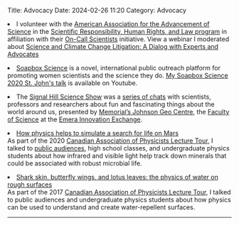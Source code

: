 Title: Advocacy
Date: 2024-02-26 11:20
Category: Advocacy

<!--<h2>For everyone</h2>
-->

<li> I volunteer with the <a href="http://www.aaas.org/">American Association for the Advancement of Science</a> in the <a href="http://www.aaas.org/programs/scientific-responsibility-human-rights-law">Scientific Responsibility, Human Rights, and Law program</a> in affiliation with their <a href="http://www.aaas.org/programs/on-call-scientists">On-Call Scientists</a> initiative. View a webinar I moderated about <a href="https://www.youtube.com/watch?v=7KVQIoBDFqY">Science and Climate Change Litigation: A Dialog with Experts and Advocates</a></li><p>

<li><a href="http://soapboxscience.org/">Soapbox Science</a> is a novel, international public outreach platform for promoting women scientists and the science they do. <a href="https://youtu.be/ogrXH6tpXao ">My Soapbox Science 2020 St. John's talk</a>  is available on Youtube.</li><p>

<li>The <a href="https://www.geocentre.ca/signal-hill-science-show/">Signal Hill Science Show</a> was a <a href="https://www.facebook.com/JohnsonGeoCentre/videos/822793805198099/">series of chats</a> with scientists, professors and researchers about fun and fascinating things about the world around us, presented by <a href="https://www.geocentre.ca/">Memorial’s Johnson Geo Centre</a>, the <a href="https://www.mun.ca/science/">Faculty of Science</a> at the <a href="https://www.mun.ca/signalhill/engage/">Emera Innovation Exchange</a>. <p>

<li><a href="https://www.cap.ca/programs/cap-lecture-tour/2020-lecture-tour/2020-speaker-list/">How physics helps to simulate a search for life on Mars</a><br>
As part of the 2020 <A href="https://www.cap.ca/programs/cap-lecture-tour/">Canadian Association of Physicists Lecture Tour</a>, I talked to <a href="https://www.okanagan.bc.ca/Programs/Areas_of_Study/science/physics-astronomy/CAP_2020.html">public audiences</a>, high school classes, and undergraduate physics students about how infrared and visible light help track down minerals that could be associated with robust microbial life.</li><p>

<li><a href="https://www.cap.ca/programs/cap-lecture-tour/2017-lecture-tour/2017-cap-lecture-tour-schedule/">Shark skin, butterfly wings, and lotus leaves: the physics of water on rough surfaces</a><br>
As part of the 2017 <A href="https://www.cap.ca/programs/cap-lecture-tour/">Canadian Association of Physicists Lecture Tour</a>, I talked to public audiences and undergraduate physics students about how physics can be used to understand and create water-repellent surfaces.</li><p>

<!-- <li>  <a href = "https://shivanisemwal.github.io/PoduskaLab_md/images/Shoesmith.pdf">The Nuclear Future: Can We Make It Safe?</a><br>
Visiting speaker Prof. David Shoesmith talked about the science, geology, and public perception of nuclear waste disposal.</li>

<li>  10 things you should know before (radiocarbon) dating<br>
I talked about radiocarbon dating (in <a href="http://en.wikipedia.org/wiki/PechaKucha">Pecha Kucha</a> style)</li>

<li>  <a href = "https://shivanisemwal.github.io/PoduskaLab_md/images/Boaretto.pdf">It's all in the timing</a><br>
Visiting speaker Dr. Elisabetta Boaretto talked about radiocarbon dating in archaeology</li>

<li>  Caffeinating with Chemists <br> I and other scientists publicized the <a href="https://en.wikipedia.org/wiki/International_Year_of_Chemistry">International Year of Chemistry</a></li>

<li> <a href = "http://nakeddiscovery.com/scripts/mp3s/audio/Naked_Archaeology_11.01.17.mp3">Made by human hands?</a> <br>
Learn how my colleagues and I use infrared spectroscopy to tell the difference between human-made and geologic calcites in archaeological investigations on BBC Radio's  <a href = "http://www.thenakedscientists.com/HTML/podcasts/archaeology/">The Naked Scientists: Science Radio & Science Podcasts</a>.</li>

<li>  <a href = "https://shivanisemwal.github.io/PoduskaLab_md/images/Mermin.pdf">Spooky actions at a distance?</a><br>  Visiting speaker Prof. N. David Mermin talked about the curiosities of quantum mechanics. </li>

<li> The cold truth <br> I talked on CBC Radio's  <a href = "http://www.cbc.ca/quirks/">Quirks and Quarks</a> to explain what happens to water that fills up and freezes inside a vessel that will neither expand nor burst.</li>

<h2>For teachers</h2>

<li> <a href = "https://shivanisemwal.github.io/PoduskaLab_md/images/CAP_teachers2011.pdf">Eleventh Annual Physics Teacher Workshop</A> 
<br>held in conjunction with the 2011 <A href="http://www.cap.ca">Canadian Association of Physicists</a> Congress.  </li>

Bright Ideas: activities with light-emitting diodes for teachers, 
<br>
presented at the Third Annual Physics Teacher Workshop
<br>
held in conjunction with the 2003 <A href="http://www.cap.ca">Canadian Association of Physicists</a> Congress.  </li>

<h2>For students</h2>

<li> <a href = "https://www.shad.ca/participating-campuses/ ">Shad Valley invited speaker</a>, at Memorial University for high school students.</li> 

<li><a href="https://www.cap.ca/programs/cap-lecture-tour/2015-lecture-tour-schedule/">Quantum Physics in Your Light Bulb: A Colourful Story</a><br>
As part of the 2015 <A href="https://www.cap.ca/programs/cap-lecture-tour/">Canadian Association of Physicists Lecture Tour</a>, I talked to undergraduate physics students about the rich physics that underlies LED (light-emitting diode) light bulbs.</li>

<li> <a href = "https://iss.fzu.cz/Previous/LS2014/index.php">2014 International Summer School on Physics at the Nanoscale</a>, Czech Republic for graduate students.</li>

<li><a href="http://today.mun.ca/news.php?news_id=6737">Scientific Entrepreneurship</a> for students of science<br>
funded through the <a href="http://www.nserc-crsng.gc.ca/Regional-Regionaux/AtlanticContacts_ContactsAtlantique_eng.asp">NSERC Regional Opportunities Fund</a>, <a href="http://www.mun.ca/science/index.php">Memorial University Dean of Science Office</a></li>

<li> <a href = "http://www.wisenl.ca">Women in Science and Engineering Summer Student Employment Program</a> for girls in high school Grade 11.</li>

<li> MUN/Gonzaga High School STEP Co-op program</li>
-->

<hr>








